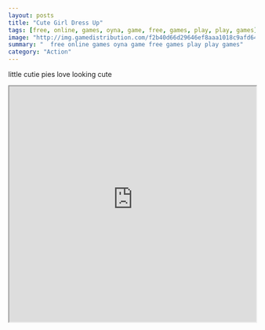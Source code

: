 ```yaml
---
layout: posts
title: "Cute Girl Dress Up"
tags: [free, online, games, oyna, game, free, games, play, play, games]
image: "http://img.gamedistribution.com/f2b40d66d29646ef8aaa1018c9afd64c.jpg"
summary: "  free online games oyna game free games play play games"
category: "Action"
---
```


little cutie pies love looking cute

<iframe width="100%" height="480px;" src="http://flash.gamedistribution.com?game=f2b40d66d29646ef8aaa1018c9afd64c"></iframe>